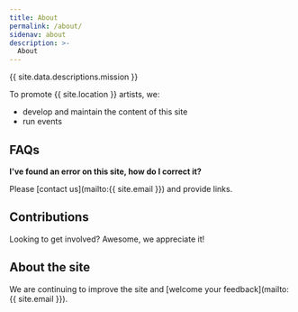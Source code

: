 ```yaml
---
title: About
permalink: /about/
sidenav: about
description: >-
  About
---
```


{{ site.data.descriptions.mission }}

To promote {{ site.location }} artists, we:

- develop and maintain the content of this site
- run events

## FAQs

**I've found an error on this site, how do I correct it?**

Please [contact us](mailto:{{ site.email }}) and provide links.

## Contributions

Looking to get involved? Awesome, we appreciate it!

## About the site

We are continuing to improve the site and [welcome your feedback](mailto:{{ site.email }}).

